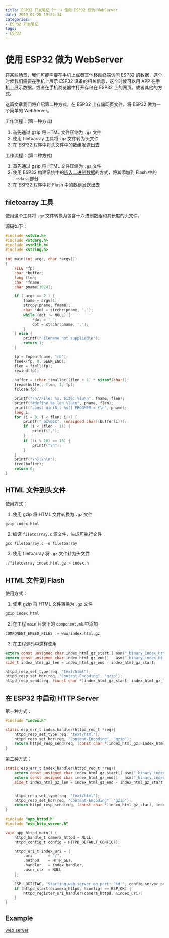 ```yaml
---
title: ESP32 开发笔记（十一）使用 ESP32 做为 WebServer
date: 2019-04-28 19:34:34
categories:
- ESP32 开发笔记
tags:
- ESP32
---
```


# 使用 ESP32 做为 WebServer

在某些场景，我们可能需要在手机上或者其他移动终端访问 ESP32 的数据，这个时候我们需要在手机上展示 ESP32 设备的相关信息，这个时候可以用 APP 在手机上展示数据，或者在手机浏览器中打开存储在 ESP32 上的网页。或者其他的方式。

这篇文章我们将介绍第二种方式。在 ESP32 上存储网页文件，将 ESP32 做为一个简单的 WebServer。

工作流程：(第一种方式)

 1. 首先通过 gzip 将 HTML 文件压缩为 `.gz` 文件
 2. 使用 filetoarray 工具将 `.gz` 文件转为头文件
 3. 在 ESP32 程序中将头文件中的数组发送出去

工作流程：(第二种方式)

 1. 首先通过 gzip 将 HTML 文件压缩为 `.gz` 文件
 2. 使用 ESP32 构建系统中的[嵌入二进制数据](https://blog.csdn.net/qq_27114397/article/details/81152448#_449)的方式，将其添加到 Flash 中的 `.rodata` 部分
 3. 在 ESP32 程序中将 Flash 中的数组发送出去

## filetoarray 工具

使用这个工具将 `.gz` 文件转换为包含十六进制数组和其长度的头文件。

源码如下：
```c
#include <stdio.h>
#include <stdarg.h>
#include <stdlib.h>
#include <string.h>

int main(int argc, char *argv[])
{
    FILE *fp;
    char *buffer;
    long flen;
    char *fname;
    char pname[1024];

    if ( argc == 2 ) {
        fname = argv[1];
        strcpy(pname, fname);
        char *dot = strchr(pname, '.');
        while (dot != NULL) {
            *dot = '_';
            dot = strchr(pname, '.');
        }
    } else {
        printf("Filename not supplied\n");
        return 1;
    }

    fp = fopen(fname, "rb");
    fseek(fp, 0, SEEK_END);
    flen = ftell(fp);
    rewind(fp);

    buffer = (char *)malloc((flen + 1) * sizeof(char));
    fread(buffer, flen, 1, fp);
    fclose(fp);

    printf("\n//File: %s, Size: %lu\n", fname, flen);
    printf("#define %s_len %lu\n", pname, flen);
    printf("const uint8_t %s[] PROGMEM = {\n", pname);
    long i;
    for (i = 0; i < flen; i++) {
        printf(" 0x%02X", (unsigned char)(buffer[i]));
        if (i < (flen - 1)) {
            printf(",");
        }
        if ((i % 16) == 15) {
            printf("\n");
        }
    }
    printf("\n};\n\n");
    free(buffer);
    return 0;
}
```

## HTML 文件到头文件

使用方式：

 1. 使用 gzip 将 HTML 文件转换为 `.gz` 文件

```c
gzip index.html
```

 2. 编译 `filetoarray.c` 源文件，生成可执行文件

```c
gcc filetoarray.c -o filetoarray
```

 3. 使用 filetoarray 将  `.gz` 文件转为头文件

```c
./filetoarray index.html.gz > index.h
```

## HTML 文件到 Flash 

使用方式：

 1. 使用 gzip 将 HTML 文件转换为 `.gz` 文件

```c
gzip index.html
```

 2. 在工程 `main` 目录下的 `component.mk` 中添加

```c
COMPONENT_EMBED_FILES := www/index.html.gz
```

 3. 在工程源码中这样使用

```c
extern const unsigned char index_html_gz_start[] asm("_binary_index_html_gz_start");
extern const unsigned char index_html_gz_end[]   asm("_binary_index_html_gz_end");
size_t index_html_gz_len = index_html_gz_end - index_html_gz_start;

httpd_resp_set_type(req, "text/html");
httpd_resp_set_hdr(req, "Content-Encoding", "gzip");
httpd_resp_send(req, (const char *)index_html_gz_start, index_html_gz_len);
```

## 在 ESP32 中启动 HTTP Server

第一种方式：
```c
#include "index.h"

static esp_err_t index_handler(httpd_req_t *req){
    httpd_resp_set_type(req, "text/html");
    httpd_resp_set_hdr(req, "Content-Encoding", "gzip");
    return httpd_resp_send(req, (const char *)index_html_gz, index_html_gz_len);
}
```

第二种方式：
```c
static esp_err_t index_handler(httpd_req_t *req){
    extern const unsigned char index_html_gz_start[] asm("_binary_index_html_gz_start");
	extern const unsigned char index_html_gz_end[]   asm("_binary_index_html_gz_end");
	size_t index_html_gz_len = index_html_gz_end - index_html_gz_start;


    httpd_resp_set_type(req, "text/html");
    httpd_resp_set_hdr(req, "Content-Encoding", "gzip");
    return httpd_resp_send(req, (const char *)index_html_gz_start, index_html_gz_len);
}
```

```c
#include "app_httpd.h"
#include "esp_http_server.h"

void app_httpd_main() {
	httpd_handle_t camera_httpd = NULL;
    httpd_config_t config = HTTPD_DEFAULT_CONFIG();

    httpd_uri_t index_uri = {
        .uri       = "/",
        .method    = HTTP_GET,
        .handler   = index_handler,
        .user_ctx  = NULL
    };

    ESP_LOGI(TAG, "Starting web server on port: '%d'", config.server_port);
    if (httpd_start(&camera_httpd, &config) == ESP_OK) {
        httpd_register_uri_handler(camera_httpd, &index_uri);
    }
}
```

## Example

[web server](https://github.com/espressif/esp-who/blob/master/examples/single_chip/camera_web_server/main/app_httpd.c)
